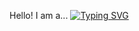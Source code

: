 Hello! I am a...
[![Typing SVG](https://readme-typing-svg.demolab.com?font=Consolas&duration=1000&pause=1000&color=6778CA&background=FFFFFF00&lines=Web+Developer;Machine+Learning+Developer;Game+Developer)](https://git.io/typing-svg)
